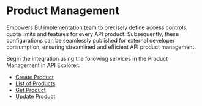 # Product Management

Empowers BU implementation team to precisely define access controls, quota limits and features for every API product. Subsequently, these configurations can be seamlessly published for external developer consumption, ensuring streamlined and efficient API product management.

Begin the integration using the following services in the Product Management in API Explorer:

* [Create Product](?path=reference/ConsumerManagement/CreatesProduct)
* [List of Products](?path=reference/ConsumerManagement/listProduct)
* [Get Product](?path=reference/ConsumerManagement/GetProduct)
* [Update Product](?path=reference/ConsumerManagement/UpdateProduct)
